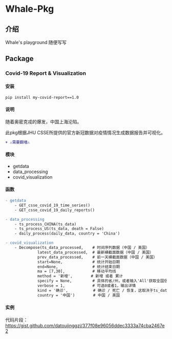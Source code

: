 # Whale-Pkg

## 介绍

Whale's playground 随便写写

## Package

### Covid-19 Report & Visualization



#### 安装

```
pip install my-covid-report==1.0
```

#### 说明

随着奥密克戎的爆发，中国上海沦陷。

此pkg根据JHU CSSE所提供的官方新冠数据对疫情情况生成数据报告并可视化。

```diff
+ ⚠️需要翻墙⚠️
```

#### 模块

- getdata
- data_processing
- covid_visualization

#### 函数

```diff
- getdata
    - GET_csse_covid_19_time_series()
    - GET_csse_covid_19_daily_reports()
```

```diff
- data_processing
    - ts_process_CHINA(ts_data)
    - ts_process_US(ts_data, death = False)
    - daily_process(daily_data, country = 'China')
```

```diff
- covid_visualization
    - Decompose(ts_data_processed,    # 时间序列数据（中国 / 美国）
              latest_data_processed,  # 最新横截面数据（中国 / 美国）
              prev_data_processed,    # 前一天横截面数据（中国 / 美国）
              start=None,             # 统计开始日期
              end=None,               # 统计结束日期
              ma = [7,30],            # 移动平均线
              method = '新增',        # 新增 或者 累计
              specify = None,         # 具体的省/州，或者输入'All'获取全国信息，如不设置此参数，绘制各省/州的对比图
              verbose = 1,            # 可选0或者1，输出详情
              kind = '确诊',           # 确诊 / 死亡 / 恢复，这取决于ts_data_processed使用的是什么类型的数据
              country = '中国')        # 中国 / 美国
```

#### 实例

代码片段：https://gist.github.com/datoujinggzj/377f08e96056ddec3333a74cba2467e2



